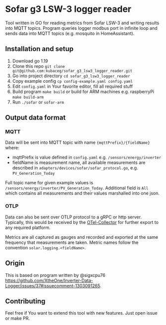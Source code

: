 # Sofar g3 LSW-3 logger reader
Tool written in GO for reading metrics from Sofar LSW-3 and writing results into MQTT topics. 
Program queries logger modbus port in infinite loop and sends data into MQTT topics (e.g. mosquito in HomeAssistant).

## Installation and setup
1. Download go 1.19
2. Clone this repo `git clone git@github.com:kubaceg/sofar_g3_lsw3_logger_reader.git`
3. Go into project directory `cd sofar_g3_lsw3_logger_reader`
4. Copy example config `cp config-example.yaml config.yaml`
5. Edit `config.yaml` in Your favorite editor, fill all required stuff
6. Build program `make build` or build for ARM machines e.g. raspberryPi `make build-arm`
7. Run `./sofar` or `sofar-arm`

## Output data format
### MQTT
Data will be sent into MQTT topic with name `{mqttPrefix}/{fieldName}` where:
* mqttPrefix is value defined in `config.yaml` e.g. `/sensors/energy/inverter`
* fieldName is measurement name, all available measurements are described in `adapters/devices/sofar/sofar_protocol.go`, e.g. `PV_Generation_Today`

Full topic name for given example values is `/sensors/energy/inverter/PV_Generation_Today`.
Additional field is `All` which contains all measurements and their values marshalled into one json.

### OTLP
Data can also be sent over OTLP protocol to a gRPC or http server. Typically, this would be received by the 
[OTel-Collector](https://opentelemetry.io/docs/collector/) for further export to any required platform. 

Metrics are all captured as gauges and recorded and exported at the same frequency that measurements are taken. 
Metric names follow the convention `solar.logging.<fieldName>`.

## Origin
This is based on program written by @sigxcpu76 https://github.com/XtheOne/Inverter-Data-Logger/issues/37#issuecomment-1303091265.

## Contributing
Feel free if You want to extend this tool with new features. Just open issue or make PR.